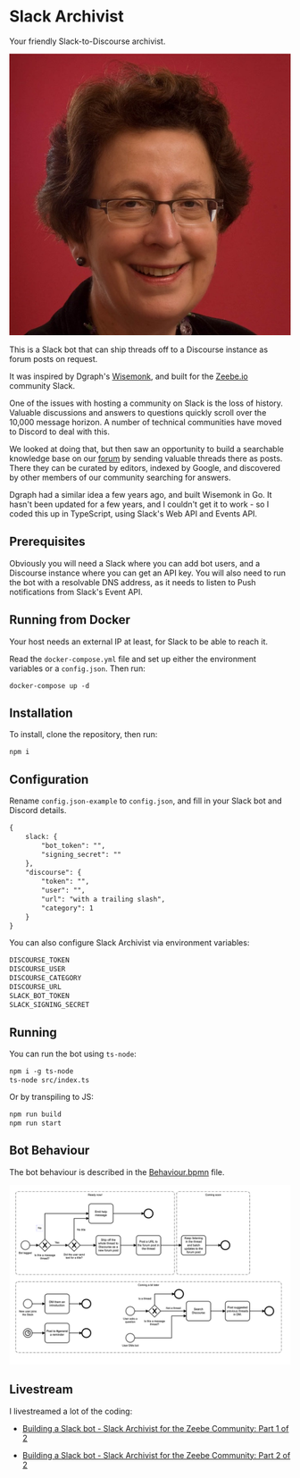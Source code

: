 # Slack Archivist

Your friendly Slack-to-Discourse archivist.

![](img/Dianne_Macaskill.jpg)

This is a Slack bot that can ship threads off to a Discourse instance as forum posts on request.

It was inspired by Dgraph's [Wisemonk](https://github.com/dgraph-io/wisemonk), and built for the [Zeebe.io](https://zeebe.io) community Slack.

One of the issues with hosting a community on Slack is the loss of history. Valuable discussions and answers to questions quickly scroll over the 10,000 message horizon. A number of technical communities have moved to Discord to deal with this.

We looked at doing that, but then saw an opportunity to build a searchable knowledge base on our [forum](https://forum.zeebe.io) by sending valuable threads there as posts. There they can be curated by editors, indexed by Google, and discovered by other members of our community searching for answers.

Dgraph had a similar idea a few years ago, and built Wisemonk in Go. It hasn't been updated for a few years, and I couldn't get it to work - so I coded this up in TypeScript, using Slack's Web API and Events API.

## Prerequisites

Obviously you will need a Slack where you can add bot users, and a Discourse instance where you can get an API key. You will also need to run the bot with a resolvable DNS address, as it needs to listen to Push notifications from Slack's Event API.

## Running from Docker

Your host needs an external IP at least, for Slack to be able to reach it.

Read the `docker-compose.yml` file and set up either the environment variables or a `config.json`. Then run:

```
docker-compose up -d
```

## Installation

To install, clone the repository, then run: 

```
npm i
```

## Configuration

Rename `config.json-example` to `config.json`, and fill in your Slack bot and Discord details.

```
{
    slack: {
        "bot_token": "",
        "signing_secret": ""
    },
    "discourse": {
        "token": "",
        "user": "",
        "url": "with a trailing slash",
        "category": 1
    }
}
```

You can also configure Slack Archivist via environment variables:

```
DISCOURSE_TOKEN
DISCOURSE_USER
DISCOURSE_CATEGORY
DISCOURSE_URL
SLACK_BOT_TOKEN
SLACK_SIGNING_SECRET
```

## Running

You can run the bot using `ts-node`: 

```
npm i -g ts-node
ts-node src/index.ts
```

Or by transpiling to JS:

```
npm run build
npm run start
```

## Bot Behaviour

The bot behaviour is described in the [Behaviour.bpmn](Behaviour.bpmn) file.

![](img/Behaviour.png)

## Livestream 

I livestreamed a lot of the coding:

* [Building a Slack bot - Slack Archivist for the Zeebe Community: Part 1 of 2](https://youtu.be/v5CkZb-xlBc)

* [Building a Slack bot - Slack Archivist for the Zeebe Community: Part 2 of 2](https://youtu.be/n3zDiqRgW0o)
